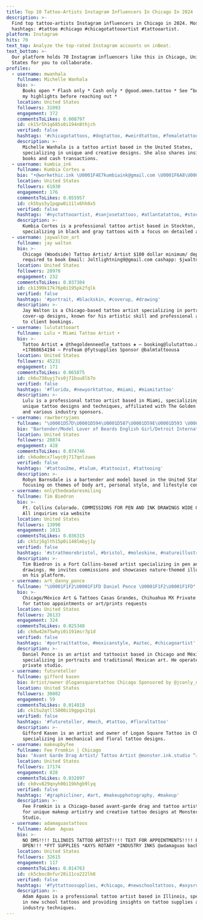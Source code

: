 ```yaml
---
title: Top 10 Tattoo-Artists Instagram Influencers In Chicago In 2024
description: >-
  Find top tattoo-artists Instagram influencers in Chicago in 2024. Most popular
  hashtags: #tattoo #chicago #chicagotattooartist #tattooartist.
platform: Instagram
hits: 70
text_top: Analyze the top-rated Instagram accounts on inBeat.
text_bottom: >-
  Our platform holds 70 Instagram influencers like this in Chicago, United
  States for you to collaborate.
profiles:
  - username: mwanhala
    fullname: Michelle Wanhala
    bio: >-
      Books open * Flash only * Cash only * @good.omen.tattoo * See “booking” in
      my highlights before reaching out *
    location: United States
    followers: 31093
    engagement: 372
    commentsToLikes: 0.008797
    id: ck15r5h1q685s0i194n8thjch
    verified: false
    hashtags: '#chicagotattoos, #dogtattoo, #weirdtattoo, #femaletattooartist'
    description: >-
      Michelle Wanhala is a tattoo artist based in the United States,
      specializing in unique and creative designs. She also shares insights on
      books and cash transactions.
  - username: kumbia_ink
    fullname: Kumbia Cortes ✪
    bio: "•@workethic.ink \U0001F4E7kumbiaink@gmail.com \U0001F6A8\U0001F6A8BOOKS ARE CLOSE \U0001F6A8\U0001F6A8 \U0001F4CDSTOCKTON CA BEST BLACK & GRAY IN NORTHERN CA."
    location: United States
    followers: 61030
    engagement: 176
    commentsToLikes: 0.055957
    id: ck5bys5y1pqpw0i11lx6hh8x5
    verified: false
    hashtags: '#nyctattooartist, #sanjosetattoos, #atlantatattoo, #stocktontattooshops'
    description: >-
      Kumbia Cortes is a professional tattoo artist based in Stockton, CA,
      specializing in black and gray tattoos with a focus on detailed artistry.
  - username: jaywalton_art
    fullname: jay walton
    bio: >-
      Chicago (Woodside) Tattoo Artist/ Artist $100 dollar minimum/ deposit
      required to book Email: Joltlightning9@gmail.com cashapp: $jwaltonart
    location: United States
    followers: 28970
    engagement: 232
    commentsToLikes: 0.037304
    id: ck1399k17k76p0i195pk2fqlk
    verified: false
    hashtags: '#portrait, #blackskin, #coverup, #drawing'
    description: >-
      Jay Walton is a Chicago-based tattoo artist specializing in portrait and
      cover-up designs, known for his artistic skill and professional approach
      to client bookings.
  - username: lulutattooart
    fullname: Lulu • Miami Tattoo Artist •
    bio: >-
      Tattoo Artist ❖ @thegoldenneedle_tattoos ❖ — booking@lulutattoo.art |
      +17868654194 — ProTeam @fytsupplies Sponsor @balmtattoousa
    location: United States
    followers: 45231
    engagement: 171
    commentsToLikes: 0.065875
    id: ck6u738uyj7ss0j71buu8lb7o
    verified: false
    hashtags: '#florida, #newyorktattoo, #miami, #miamitattoo'
    description: >-
      Lulu is a professional tattoo artist based in Miami, specializing in
      unique tattoo designs and techniques, affiliated with The Golden Needle
      and various industry sponsors.
  - username: rawrberryjams
    fullname: "\U0001D57D\U0001D594\U0001D587\U0001D59E\U0001D593 \U0001D56D\U0001D586\U0001D597\U0001D593\U0001D598\U0001D589\U0001D586\U0001D591\U0001D58A"
    bio: "Bartender/Model Lover of Beards English Girl/Detroit Internationally Published Primal Siren/Ink Addict/Sin & Skin⚡️\U0001F480 RobynBarnsdaleModel@gmail.com \U0001F48C"
    location: United States
    followers: 20874
    engagement: 428
    commentsToLikes: 0.074746
    id: ck6udmcx7lwyc0j717qnlzuws
    verified: false
    hashtags: '#tattoo2me, #tulum, #tattooist, #tattooing'
    description: >-
      Robyn Barnsdale is a bartender and model based in the United States,
      focusing on themes of body art, personal style, and lifestyle content.
  - username: onlythedeadaresmiling
    fullname: Tim Biedron
    bio: >-
      Ft. Collins Colorado. COMMISSIONS FOR PEN AND INK DRAWINGS WIDE OPEN!!!
      All inquiries via website
    location: United States
    followers: 13098
    engagement: 1015
    commentsToLikes: 0.036315
    id: ck5zj6glth15p0i148lmbyj1y
    verified: false
    hashtags: '#strathmorebristol, #bristol, #moleskine, #natureillustration'
    description: >-
      Tim Biedron is a Fort Collins-based artist specializing in pen and ink
      drawings. He invites commissions and showcases nature-themed illustrations
      on his platform.
  - username: art_danny_ponce
    fullname: "\U0001F1F2\U0001F1FD Daniel Ponce \U0001F1F2\U0001F1FD"
    bio: >-
      Chicago/México Art & Tattoos Casas Grandes, Chihuahua MX Private studio DM
      for tattoo appointments or art/prints requests
    location: United States
    followers: 26133
    engagement: 324
    commentsToLikes: 0.025348
    id: ck0w42m75whyi0i191msr7p1d
    verified: false
    hashtags: '#portraittattoo, #mexicanstyle, #aztec, #chicagoartist'
    description: >-
      Daniel Ponce is an artist and tattooist based in Chicago and México,
      specializing in portraits and traditional Mexican art. He operates a
      private studio.
  - username: futureteller
    fullname: gifford kasen
    bio: Artist/owner @logansquaretattoo Chicago Sponsored by @jconly_official
    location: United States
    followers: 30802
    engagement: 59
    commentsToLikes: 0.014818
    id: ck15u2qtll5000i19gpgx1tp1
    verified: false
    hashtags: '#futureteller, #mech, #tattoo, #floraltattoo'
    description: >-
      Gifford Kasen is an artist and owner of Logan Square Tattoo in Chicago,
      specializing in mechanical and floral tattoo designs.
  - username: makeupbyfee
    fullname: Fee Fromkin | Chicago
    bio: "Avant Garde Drag Artist/ Tattoo Artist @monster.ink.studio “ᴀ ꜱᴇʀɪᴇꜱ ᴏꜰ ʟᴏᴏᴋꜱ ɴᴏʙᴏᴅʏ ᴀꜱᴋᴇᴅ ꜰᴏʀ” Queer ♎︎ \U0001F47D They Tattooing account: @moonagefee"
    location: United States
    followers: 17174
    engagement: 828
    commentsToLikes: 0.032897
    id: ck0vv829qnyh00i19khgb9lyq
    verified: false
    hashtags: '#graphicliner, #art, #makeupphotography, #makeup'
    description: >-
      Fee Fromkin is a Chicago-based avant-garde drag and tattoo artist known
      for unique makeup artistry and creative tattoo designs at Monster Ink
      Studio.
  - username: adamaguastattoos
    fullname: Adam  Aguas
    bio: >-
      NO DMS!!!! ILLINOIS TATTOO ARTIST!!!! TEXT FOR APPOINTMENTS!!!! BOOKS
      OPEN!!! *FYT SUPPLIES *AXYS ROTARY *INDUSTRY INKS @adamaguas backup
    location: United States
    followers: 32615
    engagement: 117
    commentsToLikes: 0.014763
    id: ck5cboc8nfur20i11co222lh8
    verified: false
    hashtags: '#fyttattoosupplies, #chicago, #newschooltattoos, #axysrotary'
    description: >-
      Adam Aguas is a professional tattoo artist based in Illinois, specializing
      in new school tattoos and providing insights on tattoo supplies and
      industry techniques.
---
```


